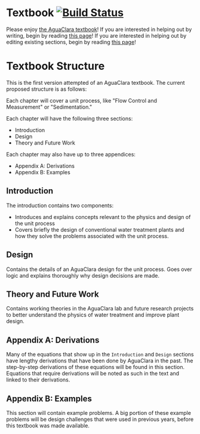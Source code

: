 # Textbook [![Build Status](https://travis-ci.org/AguaClara/Textbook.svg?branch=master)](https://travis-ci.org/AguaClara/Textbook)

Please enjoy [the AguaClara textbook](https://aguaclara.github.io/Textbook/)!
If you are interested in helping out by writing, begin by reading [this page](https://github.com/AguaClara/Textbook/wiki/Contributing-by-writing)!
If you are interested in helping out by editing existing sections, begin by reading [this page](https://github.com/AguaClara/Textbook/wiki/Contributing-by-editing)!

# Textbook Structure
This is the first version attempted of an AguaClara textbook. The current proposed structure is as follows:

Each chapter will cover a unit process, like "Flow Control and Measurement" or "Sedimentation."

Each chapter will have the following three sections:
- Introduction
- Design
- Theory and Future Work

Each chapter may also have up to three appendices:
- Appendix A: Derivations
- Appendix B: Examples


## Introduction
The introduction contains two components:
- Introduces and explains concepts relevant to the physics and design of the unit process
- Covers briefly the design of conventional water treatment plants and how they solve the problems associated with the unit process.  

## Design
Contains the details of an AguaClara design for the unit process. Goes over logic and explains thoroughly why design decisions are made.

## Theory and Future Work
Contains working theories in the AguaClara lab and future research projects to better understand the physics of water treatment and improve plant design.

## Appendix A: Derivations
Many of the equations that show up in the `Introduction` and `Design` sections have lengthy derivations that have been done by AguaClara in the past. The step-by-step derivations of these equations will be found in this section. Equations that require derivations will be noted as such in the text and linked to their derivations.


## Appendix B: Examples
This section will contain example problems. A big portion of these example problems will be design challenges that were used in previous years, before this textbook was made available.
